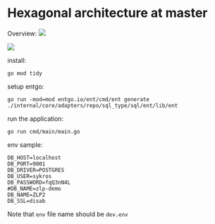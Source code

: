 
# Hexagonal architecture at master

Overview:
![](https://user-images.githubusercontent.com/60600430/216277035-df882207-5fe8-4e04-a049-e5217bd42865.jpg)

![](https://user-images.githubusercontent.com/60600430/216277022-27e81a45-f1cf-41a4-b85e-db5f5fdffe02.jpg)


install:
```
go mod tidy
```

setup entgo:

```shell
go run -mod=mod entgo.io/ent/cmd/ent generate  ./internal/core/adapters/repo/sql_type/sql/ent/lib/ent
```
run the application:
```shell
go run cmd/main/main.go
```

env sample: 
```dotenv
DB_HOST=localhost
DB_PORT=9001
DB_DRIVER=POSTGRES
DB_USER=sykros
DB_PASSWORD=fqQ3nN4L
#DB_NAME=zlp-demo
DB_NAME=ZLP2
DB_SSL=disab
```

Note that `env` file name should be `dev.env`